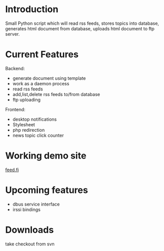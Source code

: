 # Introduction #

Small Python script which will read rss feeds, stores topics into database, generates html document from database, uploads html document to ftp server.

# Current Features #
Backend:
  * generate document using template
  * work as a daemon process
  * read rss feeds
  * add,list,delete rss feeds to/from database
  * ftp uploading

Frontend:
  * desktop notifications
  * Stylesheet
  * php redirection
  * news topic click counter

# Working demo site #
[feed.fi](http://www.feed.fi)

# Upcoming features #
  * dbus service interface
  * irssi bindings

# Downloads #
take checkout from svn